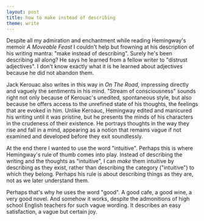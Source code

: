 ```yaml
---
layout: post
title: how to make instead of describing
theme: write
---
```


Despite all my admiration and enchantment while reading Hemingway's memoir *A Moveable Feast* I couldn't help but frowning at his description of his writing mantra: "make instead of describing". Surely he's been describing all along? He says he learned from a fellow writer to "distrust adjectives". I don't know exactly what it is he learned about adjectives because he did not abandon them.

Jack Kerouac also writes in this way in *On The Road*, impressing directly and vaguely the sentiments in his mind. "Stream of consciousness" sounds right not only because of Kerouac's unedited, spontaneous style, but also because he offers access to the unrefined state of his thoughts, the feelings that are evoked in him. Unlike Keroauc, Hemingway edited and manicured his writing until it was pristine, but he presents the minds of his characters in the crudeness of their existence. He portrays thoughts in the way they rise and fall in a mind, appearing as a notion that remains vague if not examined and developed before they exit soundlessly.

At the end there I wanted to use the word "intuitive". Perhaps this is where Hemingway's rule of thumb comes into play. Instead of describing the writing and the thoughts as "intuitive", I can *make* them intuitive by describing as they exist, rather than describing the category ("intuitive") to which they belong. Perhaps his rule is about describing things as they are, not as we later understand them.

Perhaps that's why he uses the word "good". A good cafe, a good wine, a very good novel. And somehow it works, despite the admonitions of high school English teachers for such vague wording. It describes an easy satisfaction, a vague but certain joy.